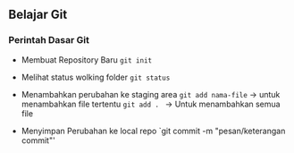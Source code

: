 ## Belajar Git

### Perintah Dasar Git 

- Membuat Repository Baru
  	`git init`

- Melihat status wolking folder
	`git status`
	
- Menambahkan perubahan ke staging area
	`git add nama-file` -> untuk menambahkan file tertentu
	`git add . ` -> Untuk menambahkan semua file
	
- Menyimpan Perubahan ke local repo
	`git commit -m "pesan/keterangan commit"'
	
	

	
